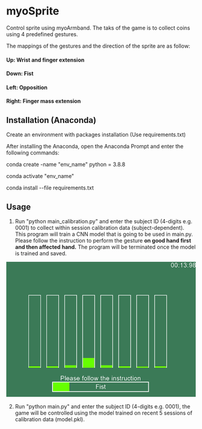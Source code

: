 # myoSprite

Control sprite using myoArmband. The taks of the game is to collect coins using 4 predefined gestures. 

The mappings of the gestures and the direction of the sprite are as follow:

#### Up: Wrist and finger extension

#### Down: Fist

#### Left: Opposition

#### Right: Finger mass extension


## Installation (Anaconda)

Create an environment with packages installation (Use requirements.txt)

After installing the Anaconda, open the Anaconda Prompt and enter the following commands:

conda create -name "env_name" python = 3.8.8

conda activate "env_name"

conda install --file requirements.txt

## Usage

1) Run "python main_calibration.py" and enter the subject ID (4-digits e.g. 0001) to collect within session calibration data (subject-dependent). This program will train a CNN model that is going to be used in main.py. Please follow the instruction to perform the gesture **on good hand first and then affected hand.** The program will be terminated once the model is trained and saved.

![Alt text](myoSprite/calibrationDemo.png?raw=true "CalibrationDemo")

2) Run "python main.py" and enter the subject ID (4-digits e.g. 0001), the game will be controlled using the model trained on recent 5 sessions of calibration data (model.pkl). 
